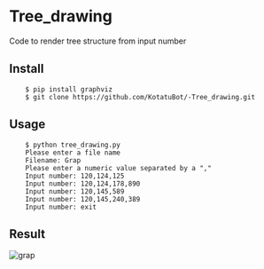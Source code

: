 # Tree_drawing

Code to render tree structure from input number

## Install

        $ pip install graphviz
        $ git clone https://github.com/KotatuBot/-Tree_drawing.git

## Usage

        $ python tree_drawing.py
        Please enter a file name
        Filename: Grap
        Please enter a numeric value separated by a ","
        Input number: 120,124,125
        Input number: 120,124,178,890
        Input number: 120,145,589
        Input number: 120,145,240,389
        Input number: exit

## Result
![grap](https://user-images.githubusercontent.com/30717400/33170659-7493dc5c-d08c-11e7-9370-788f80a7765a.png)
